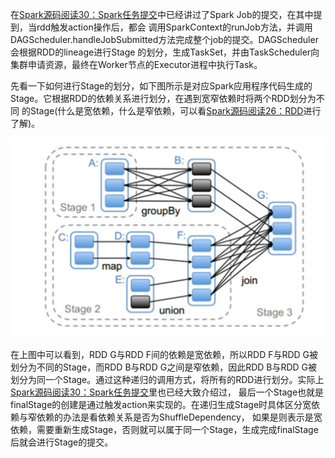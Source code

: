 在[Spark源码阅读30：Spark任务提交](/Spark源码阅读30-Spark任务提交/)中已经讲过了Spark Job的提交，在其中提到，当rdd触发action操作后，都会
调用SparkContext的runJob方法，并调用DAGScheduler.handleJobSubmitted方法完成整个job的提交。DAGScheduler会根据RDD的lineage进行Stage
的划分，生成TaskSet，并由TaskScheduler向集群申请资源，最终在Worker节点的Executor进程中执行Task。

先看一下如何进行Stage的划分，如下图所示是对应Spark应用程序代码生成的Stage。它根据RDD的依赖关系进行划分，在遇到宽窄依赖时将两个RDD划分为不同
的Stage(什么是宽依赖，什么是窄依赖，可以看[Spark源码阅读26：RDD](/Spark源码阅读26-RDD/)进行了解)。

![Stage划分](../assets/img/spark/stage.png "Stage划分")

在上图中可以看到，RDD G与RDD F间的依赖是宽依赖，所以RDD F与RDD G被划分为不同的Stage，而RDD B与RDD G之间是窄依赖，因此RDD B与RDD G被
划分为同一个Stage。通过这种递归的调用方式，将所有的RDD进行划分。实际上[Spark源码阅读30：Spark任务提交](/Spark源码阅读30-Spark任务提交/)里也已经大致介绍过，
最后一个Stage也就是finalStage的创建是通过触发action来实现的。在递归生成Stage时具体区分宽依赖与窄依赖的办法是看依赖关系是否为ShuffleDependency，
如果是则表示是宽依赖，需要重新生成Stage，否则就可以属于同一个Stage，生成完成finalStage后就会进行Stage的提交。